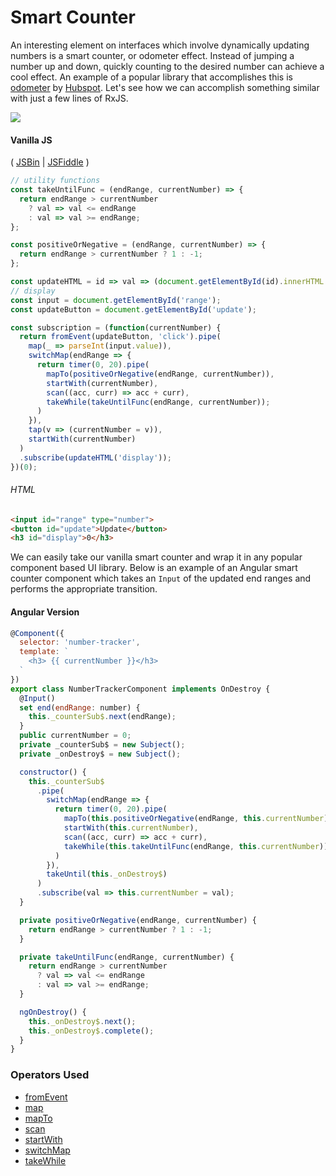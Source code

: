 # Smart Counter

An interesting element on interfaces which involve dynamically updating numbers
is a smart counter, or odometer effect. Instead of jumping a number up and down,
quickly counting to the desired number can achieve a cool effect. An example of
a popular library that accomplishes this is
[odometer](https://github.com/HubSpot/odometer) by
[Hubspot](https://github.com/HubSpot). Let's see how we can accomplish something
similar with just a few lines of RxJS.

<a href="https://ultimateangular.com/?ref=76683_kee7y7vk"><img src="https://ultimateangular.com/assets/img/banners/ua-leader.svg"></a>

#### Vanilla JS

( [JSBin](http://jsbin.com/jojucaqiki/1/edit?js,output) |
[JSFiddle](https://jsfiddle.net/btroncone/au4sqvxu/) )

```js
// utility functions
const takeUntilFunc = (endRange, currentNumber) => {
  return endRange > currentNumber
    ? val => val <= endRange
    : val => val >= endRange;
};

const positiveOrNegative = (endRange, currentNumber) => {
  return endRange > currentNumber ? 1 : -1;
};

const updateHTML = id => val => (document.getElementById(id).innerHTML = val);
// display
const input = document.getElementById('range');
const updateButton = document.getElementById('update');

const subscription = (function(currentNumber) {
  return fromEvent(updateButton, 'click').pipe(
    map(_ => parseInt(input.value)),
    switchMap(endRange => {
      return timer(0, 20).pipe(
        mapTo(positiveOrNegative(endRange, currentNumber)),
        startWith(currentNumber),
        scan((acc, curr) => acc + curr),
        takeWhile(takeUntilFunc(endRange, currentNumber));
      )
    }),
    tap(v => (currentNumber = v)),
    startWith(currentNumber)
  )
  .subscribe(updateHTML('display'));
})(0);
```

###### HTML

```html
<input id="range" type="number">
<button id="update">Update</button>
<h3 id="display">0</h3>
```

We can easily take our vanilla smart counter and wrap it in any popular
component based UI library. Below is an example of an Angular smart counter
component which takes an `Input` of the updated end ranges and performs the
appropriate transition.

#### Angular Version

```js
@Component({
  selector: 'number-tracker',
  template: `
    <h3> {{ currentNumber }}</h3>
  `
})
export class NumberTrackerComponent implements OnDestroy {
  @Input()
  set end(endRange: number) {
    this._counterSub$.next(endRange);
  }
  public currentNumber = 0;
  private _counterSub$ = new Subject();
  private _onDestroy$ = new Subject();

  constructor() {
    this._counterSub$
      .pipe(
        switchMap(endRange => {
          return timer(0, 20).pipe(
            mapTo(this.positiveOrNegative(endRange, this.currentNumber)),
            startWith(this.currentNumber),
            scan((acc, curr) => acc + curr),
            takeWhile(this.takeUntilFunc(endRange, this.currentNumber))
          )
        }),
        takeUntil(this._onDestroy$)
      )
      .subscribe(val => this.currentNumber = val);
  }

  private positiveOrNegative(endRange, currentNumber) {
    return endRange > currentNumber ? 1 : -1;
  }

  private takeUntilFunc(endRange, currentNumber) {
    return endRange > currentNumber
      ? val => val <= endRange
      : val => val >= endRange;
  }

  ngOnDestroy() {
    this._onDestroy$.next();
    this._onDestroy$.complete();
  }
}
```

### Operators Used

* [fromEvent](../operators/creation/fromevent.md)
* [map](../operators/transformation/map.md)
* [mapTo](../operators/transformation/mapto.md)
* [scan](../operators/transformation/scan.md)
* [startWith](../operators/combination/startwith.md)
* [switchMap](../operators/transformation/switchmap.md)
* [takeWhile](../operators/filtering/takewhile.md)
